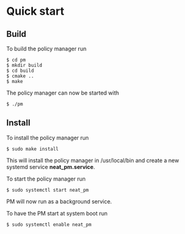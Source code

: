 
# Quick start

## Build

To build the policy manager run

```
$ cd pm
$ mkdir build
$ cd build
$ cmake ..
$ make
```

The policy manager can now be started with

```
$ ./pm
```

## Install

To install the policy manager run

```
$ sudo make install
```

This will install the policy manager in /usr/local/bin and create a new systemd service **neat_pm.service**.

To start the policy manager run

```
$ sudo systemctl start neat_pm
```

PM will now run as a background service.

To have the PM start at system boot run

```
$ sudo systemctl enable neat_pm
```
